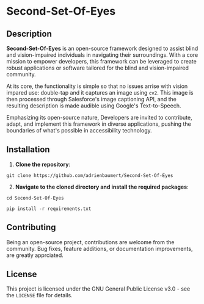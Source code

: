 # Second-Set-Of-Eyes

## Description

**Second-Set-Of-Eyes** is an open-source framework designed to assist blind and vision-impaired individuals in navigating their surroundings. With a core mission to empower developers, this framework can be leveraged to create robust applications or software tailored for the blind and vision-impaired community.

At its core, the functionality is simple so that no issues arrise with vision impared use: double-tap and it captures an image using `cv2`. This image is then processed through Salesforce's image captioning API, and the resulting description is made audible using Google's Text-to-Speech.

Emphasizing its open-source nature, Developers are invited to contribute, adapt, and implement this framework in diverse applications, pushing the boundaries of what's possible in accessibility technology.

## Installation

1. **Clone the repository**:

```
git clone https://github.com/adrienbaumert/Second-Set-Of-Eyes
```

2. **Navigate to the cloned directory and install the required packages**:

```
cd Second-Set-Of-Eyes
```

```
pip install -r requirements.txt
```

## Contributing

Being an open-source project, contributions are welcome from the community. Bug fixes, feature additions, or documentation improvements, are greatly apprciated. 

## License

This project is licensed under the GNU General Public License v3.0 - see the `LICENSE` file for details.

